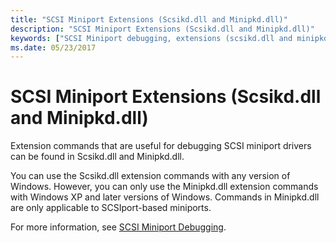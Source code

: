```yaml
---
title: "SCSI Miniport Extensions (Scsikd.dll and Minipkd.dll)"
description: "SCSI Miniport Extensions (Scsikd.dll and Minipkd.dll)"
keywords: ["SCSI Miniport debugging, extensions (scsikd.dll and minipkd.dll)", "scsikd.dll (scsi miniport extensions)", "minipkd.dll (scsi miniport extensions)", "extensions, SCSI Miniport"]
ms.date: 05/23/2017
---
```


# SCSI Miniport Extensions (Scsikd.dll and Minipkd.dll)


Extension commands that are useful for debugging SCSI miniport drivers can be found in Scsikd.dll and Minipkd.dll.

You can use the Scsikd.dll extension commands with any version of Windows. However, you can only use the Minipkd.dll extension commands with Windows XP and later versions of Windows. Commands in Minipkd.dll are only applicable to SCSIport-based miniports.

For more information, see [SCSI Miniport Debugging](../debugger/scsi-miniport-debugging.md).

 

 







